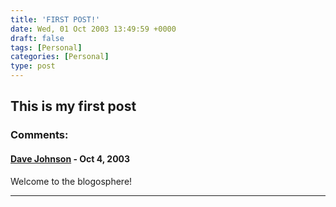 ```yaml
---
title: 'FIRST POST!'
date: Wed, 01 Oct 2003 13:49:59 +0000
draft: false
tags: [Personal]
categories: [Personal]
type: post
---
```


This is my first post
---
### Comments:
#### [Dave Johnson](http://www.rollerweblogger.org/page/roller "snoopdave@nc.rr.com") - <time datetime="2003-10-02 10:32:40">Oct 4, 2003</time>

Welcome to the blogosphere!
<hr />
